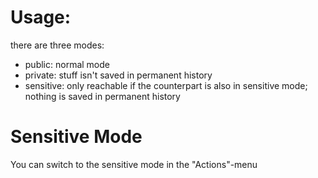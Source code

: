 # Usage:
there are three modes:
* public: normal mode
* private: stuff isn't saved in permanent history
* sensitive: only reachable if the counterpart is also in sensitive mode; nothing is saved in permanent history

# Sensitive Mode
You can switch to the sensitive mode in the "Actions"-menu
